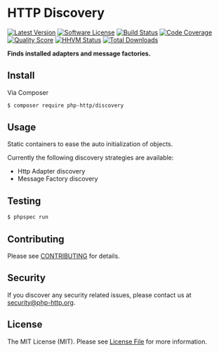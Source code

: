 # HTTP Discovery

[![Latest Version](https://img.shields.io/github/release/php-http/discovery.svg?style=flat-square)](https://github.com/php-http/discovery/releases)
[![Software License](https://img.shields.io/badge/license-MIT-brightgreen.svg?style=flat-square)](LICENSE)
[![Build Status](https://img.shields.io/travis/php-http/discovery.svg?style=flat-square)](https://travis-ci.org/php-http/discovery)
[![Code Coverage](https://img.shields.io/scrutinizer/coverage/g/php-http/discovery.svg?style=flat-square)](https://scrutinizer-ci.com/g/php-http/discovery)
[![Quality Score](https://img.shields.io/scrutinizer/g/php-http/discovery.svg?style=flat-square)](https://scrutinizer-ci.com/g/php-http/discovery)
[![HHVM Status](https://img.shields.io/hhvm/php-http/discovery.svg?style=flat-square)](http://hhvm.h4cc.de/package/php-http/discovery)
[![Total Downloads](https://img.shields.io/packagist/dt/php-http/discovery.svg?style=flat-square)](https://packagist.org/packages/php-http/discovery)

**Finds installed adapters and message factories.**


## Install

Via Composer

``` bash
$ composer require php-http/discovery
```


## Usage

Static containers to ease the auto initialization of objects.

Currently the following discovery strategies are available:

- Http Adapter discovery
- Message Factory discovery


## Testing

``` bash
$ phpspec run
```


## Contributing

Please see [CONTRIBUTING](CONTRIBUTING.md) for details.


## Security

If you discover any security related issues, please contact us at [security@php-http.org](mailto:security@php-http.org).


## License

The MIT License (MIT). Please see [License File](LICENSE) for more information.
